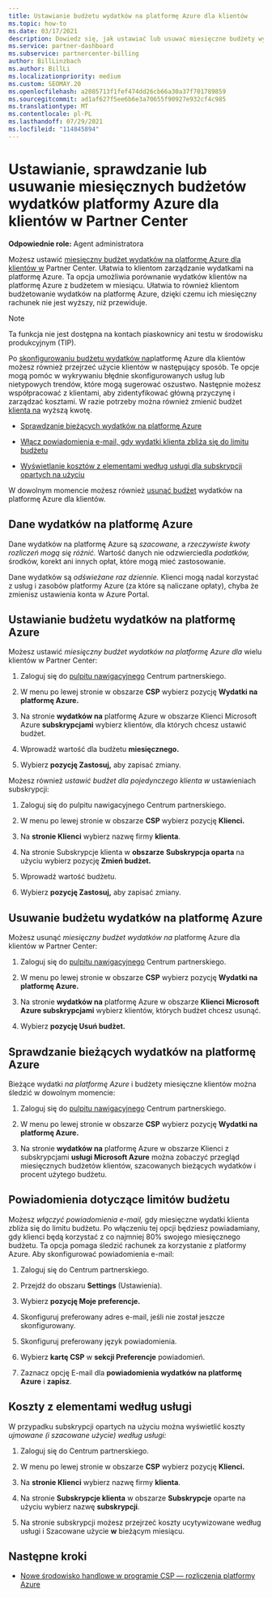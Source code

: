 ```yaml
---
title: Ustawianie budżetu wydatków na platformę Azure dla klientów
ms.topic: how-to
ms.date: 03/17/2021
description: Dowiedz się, jak ustawiać lub usuwać miesięczne budżety wydatków na platformę Azure dla klientów, a także jak wyświetlać dane wydatków na platformie Azure i ustawiać powiadomienia dotyczące budżetu.
ms.service: partner-dashboard
ms.subservice: partnercenter-billing
author: BillLinzbach
ms.author: BillLi
ms.localizationpriority: medium
ms.custom: SEOMAY.20
ms.openlocfilehash: a2085713f1fef474dd26cb66a30a37f701789859
ms.sourcegitcommit: ad1af627f5ee6b6e3a70655f90927e932cf4c985
ms.translationtype: MT
ms.contentlocale: pl-PL
ms.lasthandoff: 07/29/2021
ms.locfileid: "114845894"
---
```

# <a name="set-check-or-remove-monthly-azure-spending-budgets-for-customers-in-partner-center"></a>Ustawianie, sprawdzanie lub usuwanie miesięcznych budżetów wydatków platformy Azure dla klientów w Partner Center

**Odpowiednie role:** Agent administratora

Możesz ustawić [miesięczny budżet wydatków na platformę Azure dla klientów w](#set-azure-spending-budget) Partner Center. Ułatwia to klientom zarządzanie wydatkami na platformę Azure. Ta opcja umożliwia porównanie wydatków klientów na platformę Azure z budżetem w miesiącu. Ułatwia to również klientom budżetowanie wydatków na platformę Azure, dzięki czemu ich miesięczny rachunek nie jest wyższy, niż przewiduje.

> [!NOTE]  
> Ta funkcja nie jest dostępna na kontach piaskownicy ani testu w środowisku produkcyjnym (TIP).

Po [skonfigurowaniu budżetu wydatków na](#set-azure-spending-budget)platformę Azure dla klientów możesz również przejrzeć użycie klientów w następujący sposób. Te opcje mogą pomóc w wykrywaniu błędnie skonfigurowanych usług lub nietypowych trendów, które mogą sugerować oszustwo. Następnie możesz współpracować z klientami, aby zidentyfikować główną przyczynę i zarządzać kosztami. W razie potrzeby można również zmienić budżet [klienta na](#set-azure-spending-budget) wyższą kwotę.

- [Sprawdzanie bieżących wydatków na platformę Azure](#check-current-azure-spending)

- [Włącz powiadomienia e-mail, gdy wydatki klienta zbliża się do limitu budżetu](#notifications-for-budget-limits)

- [Wyświetlanie kosztów z elementami według usługi dla subskrypcji opartych na użyciu](#itemized-costs-by-service)

W dowolnym momencie możesz również [usunąć budżet](#remove-azure-spending-budget) wydatków na platformę Azure dla klientów.

## <a name="azure-spending-data"></a>Dane wydatków na platformę Azure

Dane wydatków na platformę Azure są *szacowane,* a *rzeczywiste kwoty rozliczeń mogą się różnić.* Wartość danych nie odzwierciedla *podatków,* środków, korekt ani innych opłat, które mogą mieć zastosowanie.

Dane wydatków są *odświeżane raz dziennie.* Klienci mogą nadal korzystać z usług i zasobów platformy Azure (za które są naliczane opłaty), chyba że zmienisz ustawienia konta w Azure Portal.

## <a name="set-azure-spending-budget"></a>Ustawianie budżetu wydatków na platformę Azure

Możesz ustawić *miesięczny budżet wydatków na platformę Azure dla* wielu klientów w Partner Center:

1. Zaloguj się do [pulpitu nawigacyjnego](https://partner.microsoft.com/dashboard/) Centrum partnerskiego.

2. W menu po lewej stronie w obszarze **CSP** wybierz pozycję **Wydatki na platformę Azure.**

3. Na stronie **wydatków na** platformę Azure w obszarze Klienci Microsoft Azure **subskrypcjami** wybierz klientów, dla których chcesz ustawić budżet.

4. Wprowadź wartość dla budżetu **miesięcznego.**

5. Wybierz **pozycję Zastosuj,** aby zapisać zmiany.

Możesz również *ustawić budżet dla pojedynczego klienta w* ustawieniach subskrypcji:

1. Zaloguj się do pulpitu nawigacyjnego Centrum partnerskiego.

2. W menu po lewej stronie w obszarze **CSP** wybierz pozycję **Klienci.**

3. Na **stronie Klienci** wybierz nazwę firmy **klienta**.

4. Na stronie Subskrypcje klienta w **obszarze** **Subskrypcja oparta** na użyciu wybierz pozycję **Zmień budżet.**

5. Wprowadź wartość budżetu.

6. Wybierz **pozycję Zastosuj,** aby zapisać zmiany.

## <a name="remove-azure-spending-budget"></a>Usuwanie budżetu wydatków na platformę Azure

Możesz usunąć *miesięczny budżet wydatków na* platformę Azure dla klientów w Partner Center:

1. Zaloguj się do [pulpitu nawigacyjnego](https://partner.microsoft.com/dashboard/) Centrum partnerskiego.

2. W menu po lewej stronie w obszarze **CSP** wybierz pozycję **Wydatki na platformę Azure.**

3. Na stronie **wydatków na** platformę Azure w obszarze **Klienci Microsoft Azure subskrypcjami** wybierz klientów, których budżet chcesz usunąć.

4. Wybierz **pozycję Usuń budżet.**

## <a name="check-current-azure-spending"></a>Sprawdzanie bieżących wydatków na platformę Azure

Bieżące wydatki *na platformę Azure* i budżety miesięczne klientów można śledzić w dowolnym momencie:

1. Zaloguj się do [pulpitu nawigacyjnego](https://partner.microsoft.com/dashboard/) Centrum partnerskiego.

2. W menu po lewej stronie w obszarze **CSP** wybierz pozycję **Wydatki na platformę Azure.**

3. Na stronie **wydatków na** platformę Azure w obszarze Klienci z subskrypcjami **usługi Microsoft Azure** można zobaczyć przegląd miesięcznych budżetów klientów, szacowanych bieżących wydatków i procent użytego budżetu.

## <a name="notifications-for-budget-limits"></a>Powiadomienia dotyczące limitów budżetu

Możesz *włączyć powiadomienia e-mail,* gdy miesięczne wydatki klienta zbliża się do limitu budżetu. Po włączeniu tej opcji będziesz powiadamiany, gdy klienci będą korzystać z co najmniej 80% swojego miesięcznego budżetu. Ta opcja pomaga śledzić rachunek za korzystanie z platformy Azure. Aby skonfigurować powiadomienia e-mail:

1. Zaloguj się do Centrum partnerskiego.

2. Przejdź do obszaru **Settings** (Ustawienia).

3. Wybierz **pozycję Moje preferencje.**

4. Skonfiguruj preferowany adres e-mail, jeśli nie został jeszcze skonfigurowany.

5. Skonfiguruj preferowany język powiadomienia.

6. Wybierz **kartę CSP** w **sekcji Preferencje** powiadomień.

7. Zaznacz opcję E-mail dla **powiadomienia wydatków na platformę Azure** i **zapisz**.


## <a name="itemized-costs-by-service"></a>Koszty z elementami według usługi

W przypadku subskrypcji opartych na użyciu można wyświetlić koszty *ujmowane (i szacowane użycie) według usługi:*

1. Zaloguj się do Centrum partnerskiego.

2. W menu po lewej stronie w obszarze **CSP** wybierz pozycję **Klienci.**

3. Na **stronie Klienci** wybierz nazwę firmy **klienta**.

4. Na stronie **Subskrypcje klienta** w obszarze **Subskrypcje** oparte na użyciu wybierz nazwę **subskrypcji**.

5. Na stronie subskrypcji możesz przejrzeć  koszty ucytywizowane według usługi i Szacowane użycie **w** bieżącym miesiącu.


## <a name="next-steps"></a>Następne kroki

- [Nowe środowisko handlowe w programie CSP — rozliczenia platformy Azure](azure-plan-billing.md)
